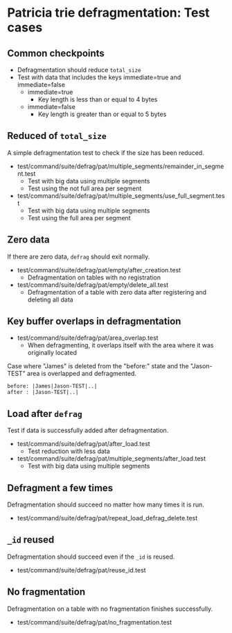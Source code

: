 # Patricia trie defragmentation: Test cases

## Common checkpoints

* Defragmentation should reduce `total_size`
* Test with data that includes the keys immediate=true and immediate=false
  * immediate=true
    * Key length is less than or equal to 4 bytes
  * immediate=false
    * Key length is greater than or equal to 5 bytes

## Reduced of `total_size`

A simple defragmentation test to check if the size has been reduced.

* test/command/suite/defrag/pat/multiple_segments/remainder_in_segment.test
  * Test with big data using multiple segments
  * Test using the not full area per segment
* test/command/suite/defrag/pat/multiple_segments/use_full_segment.test
  * Test with big data using multiple segments
  * Test using the full area per segment

## Zero data

If there are zero data, `defrag` should exit normally.

* test/command/suite/defrag/pat/empty/after_creation.test
  * Defragmentation on tables with no registration
* test/command/suite/defrag/pat/empty/delete_all.test
  * Defragmentation of a table with zero data after registering and deleting all data

## Key buffer overlaps in defragmentation

* test/command/suite/defrag/pat/area_overlap.test
  * When defragmenting, it overlaps itself with the area where it was originally located

Case where "James" is deleted from the "before:" state and the "Jason-TEST" area is overlapped and defragmented.

```
before: |James|Jason-TEST|..|
after : |Jason-TEST|..|
```

## Load after `defrag`

Test if data is successfully added after defragmentation.

* test/command/suite/defrag/pat/after_load.test
  * Test reduction with less data
* test/command/suite/defrag/pat/multiple_segments/after_load.test
  * Test with big data using multiple segments

## Defragment a few times

Defragmentation should succeed no matter how many times it is run.

* test/command/suite/defrag/pat/repeat_load_defrag_delete.test

## `_id` reused

Defragmentation should succeed even if the `_id` is reused.

* test/command/suite/defrag/pat/reuse_id.test

## No fragmentation

Defragmentation on a table with no fragmentation finishes successfully.

* test/command/suite/defrag/pat/no_fragmentation.test
